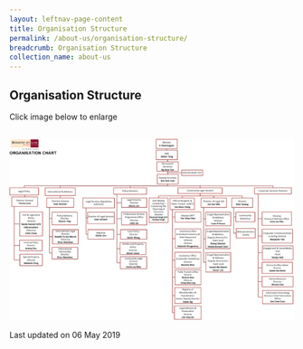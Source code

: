 ```yaml
---
layout: leftnav-page-content
title: Organisation Structure
permalink: /about-us/organisation-structure/
breadcrumb: Organisation Structure
collection_name: about-us
---
```


Organisation Structure
---

Click image below to enlarge
<div class="hide">
  <a href="/files/MinLaw_Org_Structure_May_19.pdf">
    <br><img src="/images/1557104237572.png">
  </a>
</div>

<p class="right-side-updated">Last updated on 06 May 2019</p>

